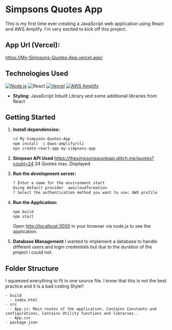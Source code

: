 # Simpsons Quotes App
This is my first time ever creating a JavaScript web application using React and AWS Amplify. I'm very excited to kick off this project.

## App Url (Vercel):
https://My-Simpsons-Quotes-App.vercel.app/

## Technologies Used
[![Node.js](https://img.shields.io/badge/Node.js-%2343853D.svg?logo=node.js&logoColor=white)](https://nodejs.org/)
![React](https://img.shields.io/badge/react-%2320232a.svg?logo=react&logoColor=%2361DAFB)
[![Vercel](https://img.shields.io/badge/Vercel-%23000000.svg?logo=vercel&logoColor=white)](https://vercel.com)
[![AWS Amplify](https://img.shields.io/badge/AWS%20Amplify-%23FF9900.svg?logo=Amazon%20AWS&logoColor=white)](https://aws.amazon.com/amplify/)

- **Styling**: JavaScript Inbuilt Library and some additional libraries from React

## Getting Started

1. **Install dependencies:**

    ```bash
    cd My-Simpsons-Quotes-App
    npm install -g @aws-amplify/cli
    npx create-react-app my-simpsons-app
    ```

2. **Simpson API Used**
   https://thesimpsonsquoteapi.glitch.me/quotes?count=24
   24 Quotes max. Displayed

4. **Run the development server:**

    ```bash
   ? Enter a name for the environment start
   Using default provider  awscloudformation
   ? Select the authentication method you want to use: AWS profile
   ```

5. **Run the Application:**

    ```bash
    npm build
    npm start
    ```
    Open [http://localhost:3000](http://localhost:3000) in your browser via node.js to see the application.

6. **Database Management**
   I wanted to implement a database to handle different users and login credentials but due to the duration of the project i could not. 


## Folder Structure 
I squeezed everything to fit in one source file. I know that this is not the best practice and it is a bad coding Style!!
```
- build
  - index.html
- src
  - App.js: Main routes of the application, Contains Constants and configurations, Contains Utility functions and libraries..
  - App.css
- package.json
```

